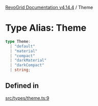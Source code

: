[RevoGrid Documentation v4.14.4](README.md) / Theme

# Type Alias: Theme

```ts
type Theme: 
  | "default"
  | "material"
  | "compact"
  | "darkMaterial"
  | "darkCompact"
  | string;
```

## Defined in

[src/types/theme.ts:9](https://github.com/revolist/revogrid/blob/a32d3a869ff2d770043cd2738815e885c8f5d1a9/src/types/theme.ts#L9)
